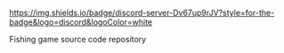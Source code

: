 https://img.shields.io/badge/discord-server-Dv67up9rJV?style=for-the-badge&logo=discord&logoColor=white

Fishing game source code repository

